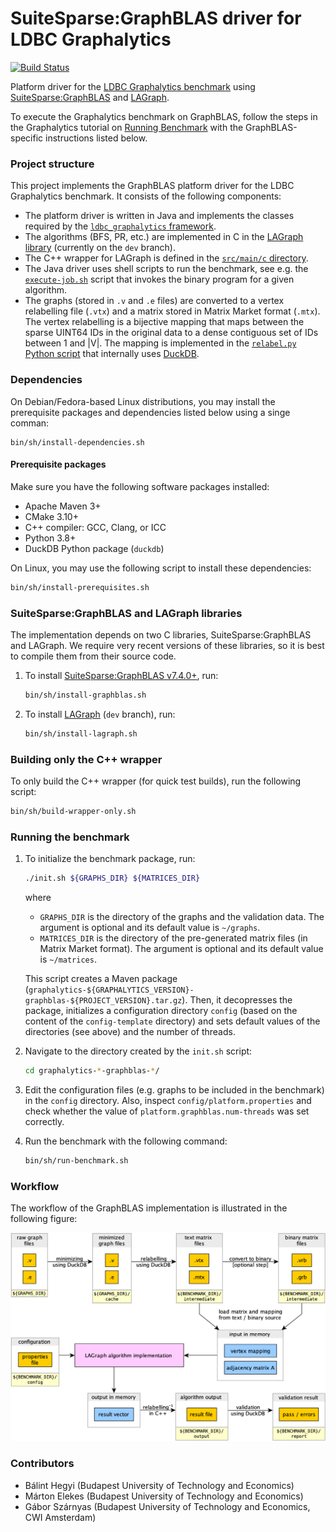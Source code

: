 # SuiteSparse:GraphBLAS driver for LDBC Graphalytics

[![Build Status](https://circleci.com/gh/ldbc/ldbc_graphalytics_platforms_graphblas.svg?style=svg)](https://app.circleci.com/pipelines/github/ldbc/ldbc_graphalytics_platforms_graphblas)

Platform driver for the [LDBC Graphalytics benchmark](https://graphalytics.org) using [SuiteSparse:GraphBLAS](https://github.com/DrTimothyAldenDavis/GraphBLAS) and [LAGraph](https://github.com/GraphBLAS/LAGraph).

To execute the Graphalytics benchmark on GraphBLAS, follow the steps in the Graphalytics tutorial on [Running Benchmark](https://github.com/ldbc/ldbc_graphalytics/wiki/Manual%3A-Running-Benchmark) with the GraphBLAS-specific instructions listed below.

### Project structure

This project implements the GraphBLAS platform driver for the LDBC Graphalytics benchmark. It consists of the following components:

* The platform driver is written in Java and implements the classes required by the [`ldbc_graphalytics` framework](https://github.com/ldbc/ldbc_graphalytics).
* The algorithms (BFS, PR, etc.) are implemented in C in the [LAGraph library](https://github.com/GraphBLAS/LAGraph) (currently on the `dev` branch).
* The C++ wrapper for LAGraph is defined in the [`src/main/c` directory](https://github.com/ldbc/ldbc_graphalytics_platforms_graphblas/tree/main/src/main/c).
* The Java driver uses shell scripts to run the benchmark, see e.g. the [`execute-job.sh`](https://github.com/ldbc/ldbc_graphalytics_platforms_graphblas/blob/main/bin/sh/execute-job.sh) script that invokes the binary program for a given algorithm.
* The graphs (stored in `.v` and `.e` files) are converted to a vertex relabelling file (`.vtx`) and a matrix stored in Matrix Market format (`.mtx`). The vertex relabelling is a bijective mapping that maps between the sparse UINT64 IDs in the original data to a dense contiguous set of IDs between 1 and |V|. The mapping is implemented in the [`relabel.py` Python script](https://github.com/ldbc/ldbc_graphalytics_platforms_graphblas/blob/main/bin/py/relabel.py) that internally uses [DuckDB](https://duckdb.org/).

### Dependencies

On Debian/Fedora-based Linux distributions, you may install the prerequisite packages and dependencies listed below using a singe comman:

```
bin/sh/install-dependencies.sh
```

#### Prerequisite packages

Make sure you have the following software packages installed:

* Apache Maven 3+
* CMake 3.10+
* C++ compiler: GCC, Clang, or ICC
* Python 3.8+
* DuckDB Python package (`duckdb`)

On Linux, you may use the following script to install these dependencies:

```bash
bin/sh/install-prerequisites.sh
```

### SuiteSparse:GraphBLAS and LAGraph libraries

The implementation depends on two C libraries, SuiteSparse:GraphBLAS and LAGraph. We require very recent versions of these libraries, so it is best to compile them from their source code.

1. To install [SuiteSparse:GraphBLAS v7.4.0+](https://github.com/DrTimothyAldenDavis/GraphBLAS), run:

    ```bash
    bin/sh/install-graphblas.sh
    ```

1. To install [LAGraph](https://github.com/GraphBLAS/LAGraph) (`dev` branch), run:

    ```bash
    bin/sh/install-lagraph.sh
    ```

### Building only the C++ wrapper

To only build the C++ wrapper (for quick test builds), run the following script:

```bash
bin/sh/build-wrapper-only.sh
```

### Running the benchmark

1. To initialize the benchmark package, run:

    ```bash
    ./init.sh ${GRAPHS_DIR} ${MATRICES_DIR}
    ```

    where

    * `GRAPHS_DIR` is the directory of the graphs and the validation data. The argument is optional and its default value is `~/graphs`.
    * `MATRICES_DIR` is the directory of the pre-generated matrix files (in Matrix Market format). The argument is optional and its default value is `~/matrices`.

    This script creates a Maven package (`graphalytics-${GRAPHALYTICS_VERSION}-graphblas-${PROJECT_VERSION}.tar.gz`). Then, it decopresses the package, initializes a configuration directory `config` (based on the content of the `config-template` directory) and sets default values of the directories (see above) and the number of threads.

2. Navigate to the directory created by the `init.sh` script:

    ```bash
    cd graphalytics-*-graphblas-*/
    ```

3. Edit the configuration files (e.g. graphs to be included in the benchmark) in the `config` directory. Also, inspect `config/platform.properties` and check whether the value of `platform.graphblas.num-threads` was set correctly.

4. Run the benchmark with the following command:

    ```bash
    bin/sh/run-benchmark.sh
    ```

### Workflow

The workflow of the GraphBLAS implementation is illustrated in the following figure:

![Workflow of the GraphBLAS implementation](workflow.png)

### Contributors

* Bálint Hegyi (Budapest University of Technology and Economics)
* Márton Elekes (Budapest University of Technology and Economics)
* Gábor Szárnyas (Budapest University of Technology and Economics, CWI Amsterdam)
